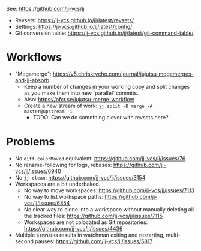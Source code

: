 See: <https://github.com/jj-vcs/jj>

- Revsets: <https://jj-vcs.github.io/jj/latest/revsets/>
- Settings: <https://jj-vcs.github.io/jj/latest/config/>
- Git conversion table: <https://jj-vcs.github.io/jj/latest/git-command-table/>

# Workflows

- "Megamerge": <https://v5.chriskrycho.com/journal/jujutsu-megamerges-and-jj-absorb>
  - Keep a number of changes in your working copy and split changes as you make
    them into new 'parallel' commits.
  - Also: <https://ofcr.se/jujutsu-merge-workflow>
  - Create a new stream of work: `jj split -B merge -A master@upstream -i`
    - TODO: Can we do something clever with revsets here?

# Problems

- No `diff.colorMoved` equivalent: <https://github.com/jj-vcs/jj/issues/76>
- No rename-following for logs, rebases: <https://github.com/jj-vcs/jj/issues/6940>
- No `jj clean`: <https://github.com/jj-vcs/jj/issues/3154>
- Workspaces are a bit underbaked.
  - No way to move workspaces: <https://github.com/jj-vcs/jj/issues/7113>
  - No way to list workspace paths: <https://github.com/jj-vcs/jj/issues/6854>
  - No clear way to clone into a workspace without manually deleting all the
    tracked files: <https://github.com/jj-vcs/jj/issues/7115>
  - Workspaces are not colocated as Git repositories: <https://github.com/jj-vcs/jj/issues/4436>
- Multiple `$TMPDIR`s results in watchman exiting and restarting, multi-second
  pauses: <https://github.com/jj-vcs/jj/issues/5817>
